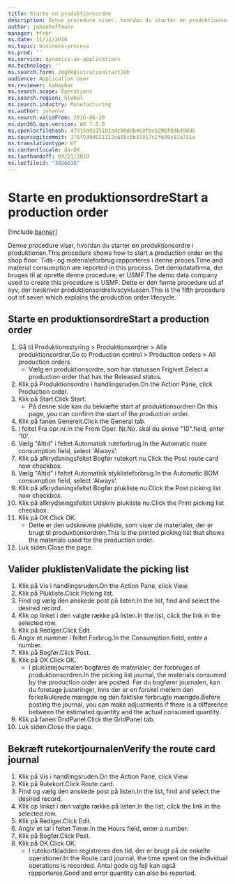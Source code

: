 ```yaml
---
title: Starte en produktionsordre
description: Denne procedure viser, hvordan du starter en produktionsordre i produktionen.
author: johanhoffmann
manager: tfehr
ms.date: 11/11/2016
ms.topic: business-process
ms.prod: ''
ms.service: dynamics-ax-applications
ms.technology: ''
ms.search.form: JmgRegistrationStartJob
audience: Application User
ms.reviewer: kamaybac
ms.search.scope: Operations
ms.search.region: Global
ms.search.industry: Manufacturing
ms.author: johanho
ms.search.validFrom: 2016-06-30
ms.dyn365.ops.version: AX 7.0.0
ms.openlocfilehash: 47915a93151b1adc99ddb4e3facb29bf8db49dd6
ms.sourcegitcommit: 175f9394021322c685c5b37317c2f649c81a731a
ms.translationtype: HT
ms.contentlocale: da-DK
ms.lasthandoff: 09/21/2020
ms.locfileid: "3826016"
---
```

# <a name="start-a-production-order"></a><span data-ttu-id="29882-103">Starte en produktionsordre</span><span class="sxs-lookup"><span data-stu-id="29882-103">Start a production order</span></span>

[!include [banner](../../includes/banner.md)]

<span data-ttu-id="29882-104">Denne procedure viser, hvordan du starter en produktionsordre i produktionen.</span><span class="sxs-lookup"><span data-stu-id="29882-104">This procedure shows how to start a production order on the shop floor.</span></span> <span data-ttu-id="29882-105">Tids- og materialeforbrug rapporteres i denne proces.</span><span class="sxs-lookup"><span data-stu-id="29882-105">Time and material consumption are reported in this process.</span></span> <span data-ttu-id="29882-106">Det demodatafirma, der bruges til at oprette denne procedure, er USMF.</span><span class="sxs-lookup"><span data-stu-id="29882-106">The demo data company used to create this procedure is USMF.</span></span> <span data-ttu-id="29882-107">Dette er den femte procedure ud af syv, der beskriver produktionsordrelivscyklussen.</span><span class="sxs-lookup"><span data-stu-id="29882-107">This is the fifth procedure out of seven which explains the production order lifecycle.</span></span>


## <a name="start-a-production-order"></a><span data-ttu-id="29882-108">Starte en produktionsordre</span><span class="sxs-lookup"><span data-stu-id="29882-108">Start a production order</span></span>
1. <span data-ttu-id="29882-109">Gå til Produktionsstyring > Produktionsordrer > Alle produktionsordrer.</span><span class="sxs-lookup"><span data-stu-id="29882-109">Go to Production control > Production orders > All production orders.</span></span>
    * <span data-ttu-id="29882-110">Vælg en produktionsordre, som har statussen Frigivet.</span><span class="sxs-lookup"><span data-stu-id="29882-110">Select a production order that has the Released status.</span></span>  
2. <span data-ttu-id="29882-111">Klik på Produktionsordre i handlingsruden.</span><span class="sxs-lookup"><span data-stu-id="29882-111">On the Action Pane, click Production order.</span></span>
3. <span data-ttu-id="29882-112">Klik på Start.</span><span class="sxs-lookup"><span data-stu-id="29882-112">Click Start.</span></span>
    * <span data-ttu-id="29882-113">På denne side kan du bekræfte start af produktionsordren.</span><span class="sxs-lookup"><span data-stu-id="29882-113">On this page, you can confirm the start of the production order.</span></span>  
4. <span data-ttu-id="29882-114">Klik på fanen Generelt.</span><span class="sxs-lookup"><span data-stu-id="29882-114">Click the General tab.</span></span>
5. <span data-ttu-id="29882-115">I feltet Fra opr.nr.</span><span class="sxs-lookup"><span data-stu-id="29882-115">In the From Oper.</span></span> <span data-ttu-id="29882-116">Nr.</span><span class="sxs-lookup"><span data-stu-id="29882-116">No.</span></span> <span data-ttu-id="29882-117">skal du skrive "10".</span><span class="sxs-lookup"><span data-stu-id="29882-117">field, enter '10'.</span></span>
6. <span data-ttu-id="29882-118">Vælg "Altid" i feltet Automatisk ruteforbrug.</span><span class="sxs-lookup"><span data-stu-id="29882-118">In the Automatic route consumption field, select 'Always'.</span></span>
7. <span data-ttu-id="29882-119">Klik på afkrydsningsfeltet Bogfør rutekort nu.</span><span class="sxs-lookup"><span data-stu-id="29882-119">Click the Post route card now checkbox.</span></span>
8. <span data-ttu-id="29882-120">Vælg "Altid" i feltet Automatisk styklisteforbrug.</span><span class="sxs-lookup"><span data-stu-id="29882-120">In the Automatic BOM consumption field, select 'Always'.</span></span>
9. <span data-ttu-id="29882-121">Klik på afkrydsningsfeltet Bogfør plukliste nu.</span><span class="sxs-lookup"><span data-stu-id="29882-121">Click the Post picking list now checkbox.</span></span>
10. <span data-ttu-id="29882-122">Klik på afkrydsningsfeltet Udskriv plukliste nu.</span><span class="sxs-lookup"><span data-stu-id="29882-122">Click the Print picking list checkbox.</span></span>
11. <span data-ttu-id="29882-123">Klik på OK.</span><span class="sxs-lookup"><span data-stu-id="29882-123">Click OK.</span></span>
    * <span data-ttu-id="29882-124">Dette er den udskrevne plukliste, som viser de materialer, der er brugt til produktionsordren.</span><span class="sxs-lookup"><span data-stu-id="29882-124">This is the printed picking list that shows the materials used for the production order.</span></span>  
12. <span data-ttu-id="29882-125">Luk siden.</span><span class="sxs-lookup"><span data-stu-id="29882-125">Close the page.</span></span>

## <a name="validate-the-picking-list"></a><span data-ttu-id="29882-126">Valider pluklisten</span><span class="sxs-lookup"><span data-stu-id="29882-126">Validate the picking list</span></span>
1. <span data-ttu-id="29882-127">Klik på Vis i handlingsruden.</span><span class="sxs-lookup"><span data-stu-id="29882-127">On the Action Pane, click View.</span></span>
2. <span data-ttu-id="29882-128">Klik på Plukliste.</span><span class="sxs-lookup"><span data-stu-id="29882-128">Click Picking list.</span></span>
3. <span data-ttu-id="29882-129">Find og vælg den ønskede post på listen.</span><span class="sxs-lookup"><span data-stu-id="29882-129">In the list, find and select the desired record.</span></span>
4. <span data-ttu-id="29882-130">Klik op linket i den valgte række på listen.</span><span class="sxs-lookup"><span data-stu-id="29882-130">In the list, click the link in the selected row.</span></span>
5. <span data-ttu-id="29882-131">Klik på Rediger.</span><span class="sxs-lookup"><span data-stu-id="29882-131">Click Edit.</span></span>
6. <span data-ttu-id="29882-132">Angiv et nummer i feltet Forbrug.</span><span class="sxs-lookup"><span data-stu-id="29882-132">In the Consumption field, enter a number.</span></span>
7. <span data-ttu-id="29882-133">Klik på Bogfør.</span><span class="sxs-lookup"><span data-stu-id="29882-133">Click Post.</span></span>
8. <span data-ttu-id="29882-134">Klik på OK.</span><span class="sxs-lookup"><span data-stu-id="29882-134">Click OK.</span></span>
    * <span data-ttu-id="29882-135">I pluklistejournalen bogføres de materialer, der forbruges af produktionsordren.</span><span class="sxs-lookup"><span data-stu-id="29882-135">In the picking list journal, the materials consumed by the production order are posted.</span></span> <span data-ttu-id="29882-136">Før du bogfører journalen, kan du foretage justeringer, hvis der er en forskel mellem den forkalkulerede mængde og den faktiske forbrugte mængde.</span><span class="sxs-lookup"><span data-stu-id="29882-136">Before posting the journal, you can make adjustments if there is a difference between the estimated quantity and the actual consumed quantity.</span></span>  
9. <span data-ttu-id="29882-137">Klik på fanen GridPanel.</span><span class="sxs-lookup"><span data-stu-id="29882-137">Click the GridPanel tab.</span></span>
10. <span data-ttu-id="29882-138">Luk siden.</span><span class="sxs-lookup"><span data-stu-id="29882-138">Close the page.</span></span>

## <a name="verify-the-route-card-journal"></a><span data-ttu-id="29882-139">Bekræft rutekortjournalen</span><span class="sxs-lookup"><span data-stu-id="29882-139">Verify the route card journal</span></span>
1. <span data-ttu-id="29882-140">Klik på Vis i handlingsruden.</span><span class="sxs-lookup"><span data-stu-id="29882-140">On the Action Pane, click View.</span></span>
2. <span data-ttu-id="29882-141">Klik på Rutekort.</span><span class="sxs-lookup"><span data-stu-id="29882-141">Click Route card.</span></span>
3. <span data-ttu-id="29882-142">Find og vælg den ønskede post på listen.</span><span class="sxs-lookup"><span data-stu-id="29882-142">In the list, find and select the desired record.</span></span>
4. <span data-ttu-id="29882-143">Klik op linket i den valgte række på listen.</span><span class="sxs-lookup"><span data-stu-id="29882-143">In the list, click the link in the selected row.</span></span>
5. <span data-ttu-id="29882-144">Klik på Rediger.</span><span class="sxs-lookup"><span data-stu-id="29882-144">Click Edit.</span></span>
6. <span data-ttu-id="29882-145">Angiv et tal i feltet Timer.</span><span class="sxs-lookup"><span data-stu-id="29882-145">In the Hours field, enter a number.</span></span>
7. <span data-ttu-id="29882-146">Klik på Bogfør.</span><span class="sxs-lookup"><span data-stu-id="29882-146">Click Post.</span></span>
8. <span data-ttu-id="29882-147">Klik på OK.</span><span class="sxs-lookup"><span data-stu-id="29882-147">Click OK.</span></span>
    * <span data-ttu-id="29882-148">I rutekortkladden registreres den tid, der er brugt på de enkelte operationer.</span><span class="sxs-lookup"><span data-stu-id="29882-148">In the Route card journal, the time spent on the individual operations is recorded.</span></span> <span data-ttu-id="29882-149">Antal gode og fejl kan også rapporteres.</span><span class="sxs-lookup"><span data-stu-id="29882-149">Good and error quantity can also be reported.</span></span>  
